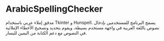 # ArabicSpellingChecker
مدقق إملاء عربي باستخدام Tkinter و Hunspell. يسمح البرنامج للمستخدمين بإدخال نصوص باللغة العربية في واجهة مستخدم بسيطة، ويقوم بتحديد وتصحيح الأخطاء الإملائية في النصوص مع دعم الكتابة من اليمين لليسار.

